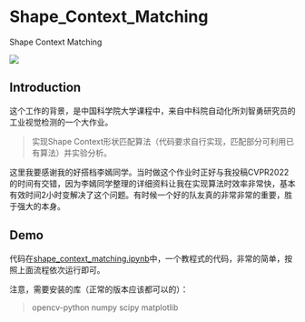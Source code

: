 # Shape_Context_Matching
Shape Context Matching

![](https://gitee.com/Ruoyu_Chen/images/raw/master/img/20211128021024.png)

## Introduction

这个工作的背景，是中国科学院大学课程中，来自中科院自动化所刘智勇研究员的工业视觉检测的一个大作业。

> 实现Shape Context形状匹配算法（代码要求自行实现，匹配部分可利用已有算法）并实验分析。

这里我要感谢我的好搭档李嫣同学。当时做这个作业时正好与我投稿CVPR2022的时间有交错，因为李嫣同学整理的详细资料让我在实现算法时效率非常快，基本有效时间2小时变解决了这个问题。有时候一个好的队友真的非常非常的重要，胜于强大的本身。

## Demo

代码在[shape_context_matching.ipynb](https://github.com/RuoyuChen10/Shape_Context_Matching/blob/main/shape_context_matching.ipynb)中，一个教程式的代码，非常的简单，按照上面流程依次运行即可。

注意，需要安装的库（正常的版本应该都可以的）：
> opencv-python
> numpy
> scipy
> matplotlib
